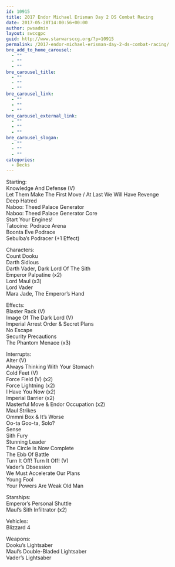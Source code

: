 ```yaml
---
id: 10915
title: 2017 Endor Michael Erisman Day 2 DS Combat Racing
date: 2017-05-28T14:00:56+00:00
author: pwsadmin
layout: swccgpc
guid: http://www.starwarsccg.org/?p=10915
permalink: /2017-endor-michael-erisman-day-2-ds-combat-racing/
bre_add_to_home_carousel:
  - ""
  - ""
  - ""
bre_carousel_title:
  - ""
  - ""
  - ""
bre_carousel_link:
  - ""
  - ""
  - ""
bre_carousel_external_link:
  - ""
  - ""
  - ""
bre_carousel_slogan:
  - ""
  - ""
  - ""
categories:
  - Decks
---
```

Starting:  
Knowledge And Defense (V)  
Let Them Make The First Move / At Last We Will Have Revenge  
Deep Hatred  
Naboo: Theed Palace Generator  
Naboo: Theed Palace Generator Core  
Start Your Engines!  
Tatooine: Podrace Arena  
Boonta Eve Podrace  
Sebulba&#8217;s Podracer (+1 Effect)

Characters:  
Count Dooku  
Darth Sidious  
Darth Vader, Dark Lord Of The Sith  
Emperor Palpatine (x2)  
Lord Maul (x3)  
Lord Vader  
Mara Jade, The Emperor&#8217;s Hand

Effects:  
Blaster Rack (V)  
Image Of The Dark Lord (V)  
Imperial Arrest Order & Secret Plans  
No Escape  
Security Precautions  
The Phantom Menace (x3)

Interrupts:  
Alter (V)  
Always Thinking With Your Stomach  
Cold Feet (V)  
Force Field (V) (x2)  
Force Lightning (x2)  
I Have You Now (x2)  
Imperial Barrier (x2)  
Masterful Move & Endor Occupation (x2)  
Maul Strikes  
Ommni Box & It&#8217;s Worse  
Oo-ta Goo-ta, Solo?  
Sense  
Sith Fury  
Stunning Leader  
The Circle Is Now Complete  
The Ebb Of Battle  
Turn It Off! Turn It Off! (V)  
Vader&#8217;s Obsession  
We Must Accelerate Our Plans  
Young Fool  
Your Powers Are Weak Old Man

Starships:  
Emperor&#8217;s Personal Shuttle  
Maul&#8217;s Sith Infiltrator (x2)

Vehicles:  
Blizzard 4

Weapons:  
Dooku&#8217;s Lightsaber  
Maul&#8217;s Double-Bladed Lightsaber  
Vader&#8217;s Lightsaber